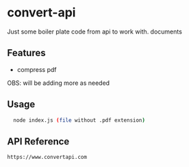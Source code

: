 
# convert-api

Just some boiler plate code from api to work with. documents




## Features

- compress pdf

OBS: will be adding more as needed


## Usage

```bash
  node index.js (file without .pdf extension)
```
    
## API Reference

```
https://www.convertapi.com

